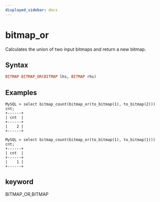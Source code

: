 ```yaml
---
displayed_sidebar: docs
---
```


# bitmap_or

Calculates the union of two input bitmaps and return a new bitmap.

## Syntax

```Haskell
BITMAP BITMAP_OR(BITMAP lhs, BITMAP rhs)
```

## Examples

```Plain Text
MySQL > select bitmap_count(bitmap_or(to_bitmap(1), to_bitmap(2))) cnt;
+------+
| cnt  |
+------+
|    2 |
+------+

MySQL > select bitmap_count(bitmap_or(to_bitmap(1), to_bitmap(1))) cnt;
+------+
| cnt  |
+------+
|    1 |
+------+
```

## keyword

BITMAP_OR,BITMAP
